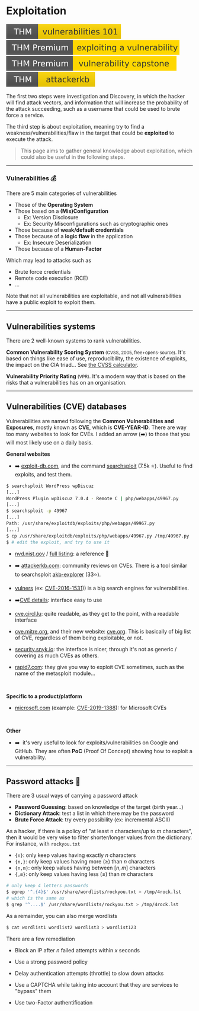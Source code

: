 # Exploitation

[![vulnerabilities101](../../_badges/thm/vulnerabilities101.svg)](https://tryhackme.com/room/vulnerabilities101)
[![exploitingavulnerabilityv2](../../_badges/thmp/exploitingavulnerabilityv2.svg)](https://tryhackme.com/room/exploitingavulnerabilityv2)
[![vulnerabilitycapstone](../../_badges/thmp/vulnerabilitycapstone.svg)](https://tryhackme.com/room/vulnerabilitycapstone)
[![attackerkb](../../_badges/thm/attackerkb.svg)](https://tryhackme.com/room/attackerkb)

The first two steps were investigation and Discovery, in which the hacker will find attack vectors, and information that will increase the probability of the attack succeeding, such as a username that could be used to brute force a service.

The third step is about exploitation, meaning try to find a weakness/vulnerabilities/flaw in the target that could be **exploited** to execute the attack.

> This page aims to gather general knowledge about exploitation, which could also be useful in the following steps.

<hr class="sep-both">

### Vulnerabilities 💰

<div class="row row-cols-md-2"><div>

There are 5 main categories of vulnerabilities

* Those of the **Operating System**
* Those based on a **(Mis)Configuration**
  * Ex: Version Disclosure
  * Ex: Security Misconfigurations such as cryptographic ones
* Those because of **weak/default credentials**
* Those because of a **logic flaw** in the application
  * Ex: Insecure Deserialization
* Those because of a **Human-Factor**
</div><div>

Which may lead to attacks such as

* Brute force credentials
* Remote code execution (RCE)
* ...

Note that not all vulnerabilities are exploitable, and not all vulnerabilities have a public exploit to exploit them.
</div></div>

<hr class="sep-both">

## Vulnerabilities systems

There are 2 well-known systems to rank vulnerabilities.

<div class="row row-cols-md-2"><div>

**Common Vulnerability Scoring System** <small>(CVSS, 2005, free+opens-source)</small>. It's based on things like ease of use, reproducibility, the existence of exploits, the impact on the CIA triad... See [the CVSS calculator](https://nvd.nist.gov/vuln-metrics/cvss/v3-calculator).
</div><div>

**Vulnerability Priority Rating** <small>(VPR)</small>. It's a modern way that is based on the risks that a vulnerabilities has on an organisation.
</div></div>

<hr class="sep-both">

## Vulnerabilities (CVE) databases

Vulnerabilities are named following the **Common Vulnerabilities and Exposures**, mostly known as **CVE**, which is **CVE-YEAR-ID**. There are way too many websites to look for CVEs. I added an arrow (➡️) to those that you will most likely use on a daily basis.

<div class="row row-cols-md-2"><div>

**General websites**

* ➡️ [exploit-db.com](https://www.exploit-db.com/), and the command [searchsploit](https://github.com/offensive-security/exploitdb) (7.5k ⭐). Useful to find exploits, and test them.

```bash
$ searchsploit WordPress wpDiscuz
[...]
WordPress Plugin wpDiscuz 7.0.4 - Remote C | php/webapps/49967.py
[...]
$ searchsploit -p 49967
[...]
Path: /usr/share/exploitdb/exploits/php/webapps/49967.py
[...]
$ cp /usr/share/exploitdb/exploits/php/webapps/49967.py /tmp/49967.py
$ # edit the exploit, and try to use it
```

* [nvd.nist.gov](https://nvd.nist.gov/vuln/search/results?form_type=Basic&results_type=overview&search_type=all) / [full listing](https://nvd.nist.gov/vuln/full-listing): a reference 📌

* ➡️ [attackerkb.com](https://attackerkb.com/): community reviews on CVEs. There is a tool similar to searchsploit [akb-explorer](https://github.com/horshark/akb-explorer) (33⭐).

* [vulners](https://vulners.com/) (ex: [CVE-2016-1531](https://vulners.com/cve/CVE-2016-1531))) is a big search engines for vulnerabilities.

</div><div>

* ➡️[CVE details](https://www.cvedetails.com/): interface easy to use

* [cve.circl.lu](https://cve.circl.lu/): quite readable, as they get to the point, with a readable interface

* [cve.mitre.org](https://cve.mitre.org/cve/), and their new website: [cve.org](https://www.cve.org/). This is basically of big list of CVE, regardless of them being exploitable, or not.

* [security.snyk.io](https://security.snyk.io/): the interface is nicer,  through it's not as generic / covering as much CVEs as others.

* [rapid7.com](https://www.rapid7.com/db/): they give you way to exploit CVE sometimes, such as the name of the metasploit module...

<br>

**Specific to a product/platform**

* [microsoft.com](https://msrc.microsoft.com/update-guide/) (example: [CVE-2019-1388](https://msrc.microsoft.com/update-guide/en-US/vulnerability/CVE-2019-1388)): for Microsoft CVEs

<br>

**Other**

* ➡️&nbsp; it's very useful to look for exploits/vulnerabilities on Google and GitHub. They are often **PoC** (Proof Of Concept) showing how to exploit a vulnerability.
</div></div>

<hr class="sep-both">

## Password attacks 🔐

<div class="row row-cols-md-2"><div>

There are 3 usual ways of carrying a password attack

* **Password Guessing**: based on knowledge of the target (birth year...)
* **Dictionary Attack**: test a list in which there may be the password
* **Brute Force Attack**: try every possibility (ex: incremental ASCII)

As a hacker, if there is a policy of "at least n characters/up to $m$ characters", then it would be very wise to filter shorter/longer values from the dictionary. For instance, with `rockyou.txt`

* `{n}`: only keep values having exactly $n$ characters
* `{n,}`: only keep values having more ($\ge$) than $n$ characters
* `{n,m}`: only keep values having between $[n,m]$ characters
* `{,m}`: only keep values having less ($\le$) than $m$ characters

```bash
# only keep 4 letters passwords
$ egrep '^.{4}$' /usr/share/wordlists/rockyou.txt > /tmp/4rock.lst
# which is the same as
$ grep '^....$' /usr/share/wordlists/rockyou.txt > /tmp/4rock.lst
```

As a remainder, you can also merge wordlists

```bash
$ cat wordlist1 wordlist2 wordlist3 > wordlist123
```
</div><div>

There are a few remediation

* Block an IP after $n$ failed attempts within $x$ seconds

* Use a strong password policy

* Delay authentication attempts (throttle) to slow down attacks

* Use a CAPTCHA while taking into account that they are services to "bypass" them

* Use two-Factor authentification

</div></div>
